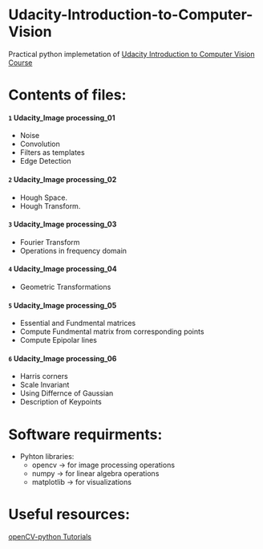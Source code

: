 # Udacity-Introduction-to-Computer-Vision
Practical python implemetation of [Udacity Introduction to Computer Vision Course](https://classroom.udacity.com/courses/ud810)

# Contents of files:

#### `1` Udacity_Image processing_01
* Noise
* Convolution
* Filters as templates
* Edge Detection

#### `2` Udacity_Image processing_02
* Hough Space.
* Hough Transform.

#### `3` Udacity_Image processing_03
* Fourier Transform
* Operations in frequency domain

#### `4` Udacity_Image processing_04
* Geometric Transformations

#### `5` Udacity_Image processing_05
* Essential and Fundmental matrices
* Compute Fundmental matrix from corresponding points
* Compute Epipolar lines

#### `6` Udacity_Image processing_06
* Harris corners
* Scale Invariant
* Using Differnce of Gaussian
* Description of Keypoints

# Software requirments:
* Pyhton libraries:<br>
  * opencv -> for image processing operations
  * numpy -> for linear algebra operations
  * matplotlib -> for visualizations

# Useful resources:
[openCV-python Tutorials](https://docs.opencv.org/3.4/d6/d00/tutorial_py_root.html)
